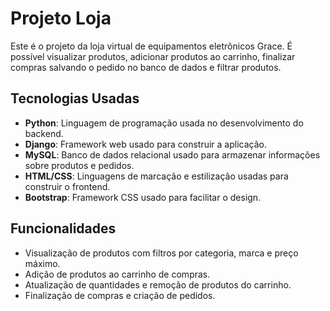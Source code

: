 # Projeto Loja 

Este é o projeto da loja virtual de equipamentos eletrônicos Grace. 
É possível visualizar produtos, adicionar produtos ao carrinho, finalizar compras salvando o pedido no banco de dados e filtrar produtos.

## Tecnologias Usadas

- **Python**: Linguagem de programação usada no desenvolvimento do backend.
- **Django**: Framework web usado para construir a aplicação.
- **MySQL**: Banco de dados relacional usado para armazenar informações sobre produtos e pedidos.
- **HTML/CSS**: Linguagens de marcação e estilização usadas para construir o frontend.
- **Bootstrap**: Framework CSS usado para facilitar o design.

## Funcionalidades

- Visualização de produtos com filtros por categoria, marca e preço máximo.
- Adição de produtos ao carrinho de compras.
- Atualização de quantidades e remoção de produtos do carrinho.
- Finalização de compras e criação de pedidos.
